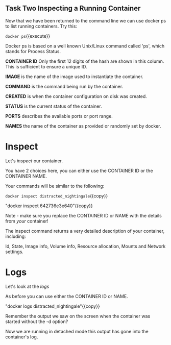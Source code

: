 ## Task Two Inspecting a Running Container

Now that we have been returned to the command line we can use docker ps to list running containers. Try this:

`docker ps`{{execute}} 

Docker ps is based on a well known Unix/Linux command called 'ps', which stands for Process Status.

**CONTAINER ID** Only the first 12 digits of the hash are shown in this column. This is sufficient to ensure a unique ID.

**IMAGE** is the name of the image used to instantiate the container.

**COMMAND** is the command being run by the container.

**CREATED** is when the container configuration on disk was created.

**STATUS** is the current status of the container.

**PORTS** describes the available ports or port range.

**NAMES** the name of the container as provided or randomly set by docker.

# Inspect

Let's _inspect_ our container.

You have 2 choices here, you can either use the CONTAINER ID or the CONTAINER NAME.

Your commands will be similar to the following: 

`docker inspect distracted_nightingale`{{copy}}

"docker inspect 642736e3e640"{{copy}}

Note - make sure you replace the CONTAINER ID or NAME with the details from _your_ container!

The inspect command returns a very detailed description of your container, including:

Id, State, Image info, Volume info, Resource allocation, Mounts and Network settings.

# Logs

Let's look at the _logs_

As before you can use either the CONTAINER ID or NAME.

"docker logs distracted_nightingale"{{copy}}

Remember the output we saw on the screen when the container was started without the -d option?

Now we are running in detached mode this output has gone into the container's log.